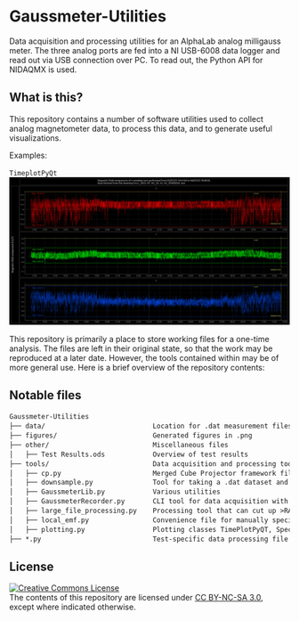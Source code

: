 # Gaussmeter-Utilities
Data acquisition and processing utilities for an AlphaLab analog milligauss meter. The three analog ports are fed into a NI USB-6008 data logger and read out via USB connection over PC. To read out, the Python API for NIDAQMX is used.


## What is this?
This repository contains a number of software utilities used to collect analog magnetometer data, to process this data, and to generate useful visualizations.

Examples:

 `TimeplotPyQt`
![alt text](./other/high_resolution_export.png?raw=true)

This repository is primarily a place to store working files for a one-time analysis. The files are left in their original state, so that the work may be reproduced at a later date. However, the tools contained within may be of more general use. Here is a brief overview of the repository contents:

## Notable files
```markdown
Gaussmeter-Utilities
├── data/                           Location for .dat measurement files, not on Github due to large size
├── figures/                        Generated figures in .png
├── other/                          Miscellaneous files
│   ├── Test Results.ods            Overview of test results
├── tools/                          Data acquisition and processing tools
│   ├── cp.py                       Merged Cube Projector framework file (all classes)
│   ├── downsample.py               Tool for taking a .dat dataset and downsample it by an integer factor
│   ├── GaussmeterLib.py            Various utilities
│   ├── GaussmeterRecorder.py       CLI tool for data acquisition with NI-DAQmx
│   ├── large_file_processing.py    Processing tool that can cut up >RAM datasets into smaller chunks. These chunks can be automatically synchronized to whole hours using Unix timestamps.
│   ├── local_emf.py                Convenience file for manually specifying the local Earth Magnetic Field vector
│   ├── plotting.py                 Plotting classes TimePlotPyQT, SpectralPlotPyQt, VectorPlot
├── *.py                            Test-specific data processing file
```

## License
<a rel="license" href="https://creativecommons.org/licenses/by-nc-sa/3.0/"><img alt="Creative Commons License" style="border-width:0" src="https://licensebuttons.net/l/by-nc-sa/4.0/88x31.png" /></a><br />
The contents of this repository are licensed under [CC BY-NC-SA 3.0](https://creativecommons.org/licenses/by-nc-sa/3.0/), except where indicated otherwise.
